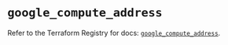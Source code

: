 # `google_compute_address`

Refer to the Terraform Registry for docs: [`google_compute_address`](https://registry.terraform.io/providers/hashicorp/google/6.49.1/docs/resources/compute_address).
